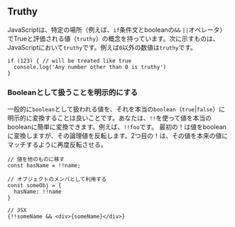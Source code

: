 ## Truthy
JavaScriptは、特定の場所（例えば、`if`条件文とbooleanの`&&` `||`オペレータ）でTrueと評価される値（`truthy`）の概念を持っています。次に示すものは、JavaScriptにおいて`truthy`です。例えば`0`以外の数値は`truthy`です。
```
if (123) { // will be treated like true
  console.log('Any number other than 0 is truthy')
}
```

### Booleanとして扱うことを明示的にする
一般的に`boolean`として扱われる値を、それを本当の`boolean`（`true`|`false`）に明示的に変換することは良いことです。あなたは、`!!`を使って値を本当のbooleanに簡単に変換できます。例えば、`!!foo`です。
最初の！は値をbooleanに変換しますが、その論理値を反転します。2つ目の！は、その値を本来の値にマッチするように再度反転させる。
```
// 値を他のものに移す
const hasName = !!name;

// オブジェクトのメンバとして利用する
const someObj = {
  hasName: !!name
}

// JSX
{!!someName && <div>{someName}</div>}
```
